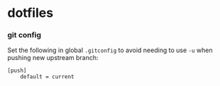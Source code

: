 # dotfiles

### git config

Set the following in global `.gitconfig` to avoid needing to use `-u` when pushing
new upstream branch:

```
[push]
    default = current
```

